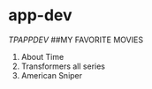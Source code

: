 # app-dev
*TPAPPDEV*
##MY FAVORITE MOVIES
1. About Time
2. Transformers all series
3. American Sniper
   

